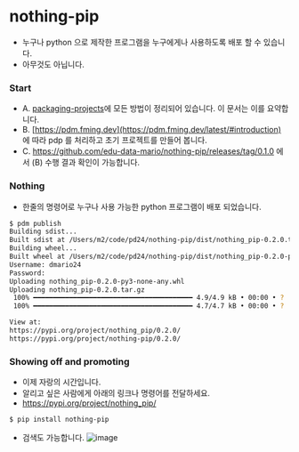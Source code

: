 # nothing-pip
- 누구나 python 으로 제작한 프로그램을 누구에게나 사용하도록 배포 할 수 있습니다.
- 아무것도 아닙니다.

### Start
- A. [packaging-projects](https://packaging.python.org/en/latest/tutorials/packaging-projects/)에 모든 방법이 정리되어 있습니다. 이 문서는 이를 요약합니다.
- B. [https://pdm.fming.dev](https://pdm.fming.dev/latest/#introduction) 에 따라 pdp 를 처리하고 초기 프로젝트를 만들어 봅니다.
- C. https://github.com/edu-data-mario/nothing-pip/releases/tag/0.1.0 에서 (B) 수행 결과 확인이 가능합니다.

### Nothing
- 한줄의 명령어로 누구나 사용 가능한 python 프로그램이 배포 되었습니다.
```bash
$ pdm publish
Building sdist...
Built sdist at /Users/m2/code/pd24/nothing-pip/dist/nothing_pip-0.2.0.tar.gz
Building wheel...
Built wheel at /Users/m2/code/pd24/nothing-pip/dist/nothing_pip-0.2.0-py3-none-any.whl
Username: dmario24 
Password: 
Uploading nothing_pip-0.2.0-py3-none-any.whl
Uploading nothing_pip-0.2.0.tar.gz
 100% ━━━━━━━━━━━━━━━━━━━━━━━━━━━━━━━━━━━━━━━━ 4.9/4.9 kB • 00:00 • ?
 100% ━━━━━━━━━━━━━━━━━━━━━━━━━━━━━━━━━━━━━━━━ 4.7/4.7 kB • 00:00 • ?

View at:
https://pypi.org/project/nothing_pip/0.2.0/
https://pypi.org/project/nothing-pip/0.2.0/

```

### Showing off and promoting
- 이제 자랑의 시간입니다.
- 알리고 싶은 사람에게 아래의 링크나 명령어를 전달하세요.
- https://pypi.org/project/nothing_pip/
```bash
$ pip install nothing-pip
```

- 검색도 가능합니다.
![image](https://github.com/edu-data-mario/nothing-pip/assets/134017660/8b5d19a5-0e8d-4a55-a59f-87cc0e7d9a30)

